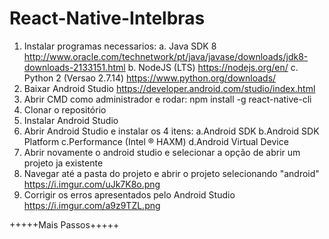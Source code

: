 # React-Native-Intelbras

1. Instalar programas necessarios:
	a. Java SDK 8	http://www.oracle.com/technetwork/pt/java/javase/downloads/jdk8-downloads-2133151.html
	b. NodeJS (LTS)	https://nodejs.org/en/
	c. Python 2 (Versao 2.7.14) 	https://www.python.org/downloads/
2. Baixar Android Studio	https://developer.android.com/studio/index.html
3. Abrir CMD como administrador e rodar: npm install -g react-native-cli
4. Clonar o repositório
5. Instalar Android Studio
6. Abrir Android Studio e instalar os 4 itens:
	a.Android SDK
	b.Android SDK Platform
	c.Performance (Intel ® HAXM)
	d.Android Virtual Device
7. Abrir novamente o android studio e selecionar a opção de abrir um projeto ja existente
8. Navegar até a pasta do projeto e abrir o projeto selecionando "android"
	https://i.imgur.com/uJk7K8o.png
9. Corrigir os erros apresentados pelo Android Studio
	https://i.imgur.com/a9z9TZL.png


+++++Mais Passos+++++